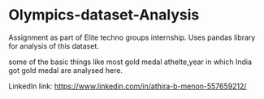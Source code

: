 # Olympics-dataset-Analysis
Assignment as part of Elite techno groups internship.
Uses pandas library for analysis of this dataset.


some of the basic things like most gold medal athelte,year in which India got gold medal are analysed here.



LinkedIn link:
https://www.linkedin.com/in/athira-b-menon-557659212/
